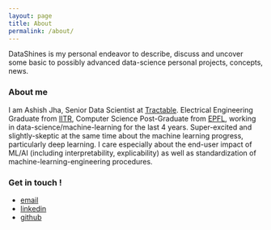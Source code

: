 ```yaml
---
layout: page
title: About
permalink: /about/
---
```


DataShines is my personal endeavor to describe, discuss and uncover some basic to possibly advanced data-science personal projects, concepts, news.

### About me

I am Ashish Jha, Senior Data Scientist at [Tractable](https://tractable.ai/). Electrical Engineering Graduate from [IITR](https://www.iitr.ac.in/), Computer Science Post-Graduate from [EPFL](https://www.epfl.ch/index.en.html), working in data-science/machine-learning for the last 4 years. Super-excited and slightly-skeptic at the same time about the machine learning progress, particularly deep learning. I care especially about the end-user impact of ML/AI (including interpretability, explicability) as well as standardization of machine-learning-engineering procedures.


### Get in touch !

* [email](mailto:arj7192@gmail.com)  
* [linkedin](https://www.linkedin.com/in/ashishrj)  
* [github](https://github.com/arj7192)
